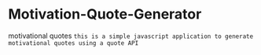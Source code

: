 # Motivation-Quote-Generator
motivational quotes
`this is a simple javascript application to generate motivational quotes using a quote API`
